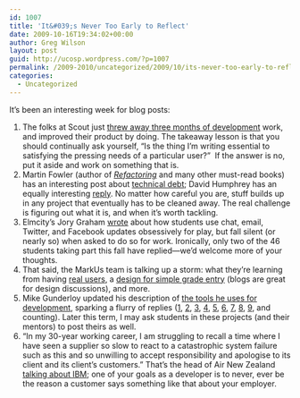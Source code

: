 ```yaml
---
id: 1007
title: 'It&#039;s Never Too Early to Reflect'
date: 2009-10-16T19:34:02+00:00
author: Greg Wilson
layout: post
guid: http://ucosp.wordpress.com/?p=1007
permalink: /2009-2010/uncategorized/2009/10/its-never-too-early-to-reflect/
categories:
  - Uncategorized
---
```

It&#8217;s been an interesting week for blog posts:

  1. The folks at Scout just [threw away three months of development](http://blog.scoutapp.com/articles/2009/10/06/we-just-undid-three-months-of-dev-work-heres-what-we-learned) work, and improved their product by doing. The takeaway lesson is that you should continually ask yourself, &#8220;Is the thing I&#8217;m writing essential to satisfying the pressing needs of a particular user?&#8221;  If the answer is no, put it aside and work on something that is.
  2. Martin Fowler (author of [_Refactoring_](http://www.amazon.com/Refactoring-Improving-Design-Existing-Code/dp/0201485672) and many other must-read books) has an interesting post about [technical debt](http://martinfowler.com/bliki/TechnicalDebtQuadrant.html); David Humphrey has an equally interesting [reply](http://vocamus.net/dave/?p=802). No matter how careful you are, stuff builds up in any project that eventually has to be cleaned away. The real challenge is figuring out what it is, and when it&#8217;s worth tackling.
  3. Elmcity&#8217;s Jory Graham [wrote](http://ucosp.wordpress.com/2009/10/13/talkin-bout-my-generation/) about how students use chat, email, Twitter, and Facebook updates obsessively for play, but fall silent (or nearly so) when asked to do so for work. Ironically, only two of the 46 students taking part this fall have replied&#8212;we&#8217;d welcome more of your thoughts.
  4. That said, the MarkUs team is talking up a storm: what they&#8217;re learning from having [real users](http://blog.markusproject.org/?p=533), a [design for simple grade entry](http://blog.markusproject.org/?p=555) (blogs are great for design discussions), and more.
  5. Mike Gunderloy updated his description of [the tools he uses for development](http://afreshcup.com/2009/10/11/my-tools-of-the-trade-2009/), sparking a flurry of replies ([1](http://www.rubyflow.com/items/2865), [2](http://mediumexposure.com/2009/10/11/my-tools-trade), [3](http://blog.eizesus.com/2009/10/tools-of-the-trade-2009), [4](http://davidbolton.net/blog/2009/10/my-tools-of-the-trade/), [5](http://blog.thequeue.net/my-tools-of-the-trade/), [6](http://www.markrichman.com/2009/10/14/tools-of-the-trade/), [7](http://filiptepper.com/2009/10/16/my-tools-of-the-trade/), [8](http://carpeaqua.com/2009/10/15/my-ultimate-developer-and-power-users-tool-list-for-mac-os-x/), [9](http://larrywright.me/blog/articles/216-the-tools-i-use), and counting). Later this term, I may ask students in these projects (and their mentors) to post theirs as well.
  6. &#8220;In my 30-year working career, I am struggling to recall a time where I have seen a supplier so slow to react to a catastrophic system failure such as this and so unwilling to accept responsibility and apologise to its client and its client&#8217;s customers.&#8221; That&#8217;s the head of Air New Zealand [talking about IBM](http://www.stuff.co.nz/the-press/lifestyle/travel/2955289/Fyfe-chides-IBM-over-outage); one of your goals as a developer is to never, ever be the reason a customer says something like that about your employer.